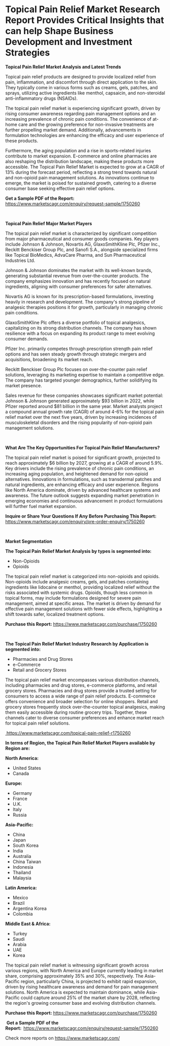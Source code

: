 <p><h1>Topical Pain Relief Market Research Report Provides Critical Insights that can help Shape Business Development and Investment Strategies</h1></p><p><strong>Topical Pain Relief Market Analysis and Latest Trends</strong></p>
<p><p>Topical pain relief products are designed to provide localized relief from pain, inflammation, and discomfort through direct application to the skin. They typically come in various forms such as creams, gels, patches, and sprays, utilizing active ingredients like menthol, capsaicin, and non-steroidal anti-inflammatory drugs (NSAIDs). </p><p>The topical pain relief market is experiencing significant growth, driven by rising consumer awareness regarding pain management options and an increasing prevalence of chronic pain conditions. The convenience of at-home care and the growing preference for non-invasive treatments are further propelling market demand. Additionally, advancements in formulation technologies are enhancing the efficacy and user experience of these products.</p><p>Furthermore, the aging population and a rise in sports-related injuries contribute to market expansion. E-commerce and online pharmacies are also reshaping the distribution landscape, making these products more accessible. The Topical Pain Relief Market is expected to grow at a CAGR of 13% during the forecast period, reflecting a strong trend towards natural and non-opioid pain management solutions. As innovations continue to emerge, the market is poised for sustained growth, catering to a diverse consumer base seeking effective pain relief options.</p></p>
<p><strong>Get a Sample PDF of the Report:&nbsp;</strong> <a href="https://www.marketscagr.com/enquiry/request-sample/1750260?utm_campaign=2322&utm_medium=2&utm_source=Github&utm_content=ia&utm_term=03032025&utm_id=topical-pain-relief">https://www.marketscagr.com/enquiry/request-sample/1750260</a></p>
<p>&nbsp;</p>
<p><strong>Topical Pain Relief Major Market Players</strong></p>
<p><p>The topical pain relief market is characterized by significant competition from major pharmaceutical and consumer goods companies. Key players include Johnson & Johnson, Novartis AG, GlaxoSmithKline Plc, Pfizer Inc., Reckitt Benckiser Group Plc, and Sanofi S.A., alongside specialized firms like Topical BioMedics, AdvaCare Pharma, and Sun Pharmaceutical Industries Ltd.</p><p>Johnson & Johnson dominates the market with its well-known brands, generating substantial revenue from over-the-counter products. The company emphasizes innovation and has recently focused on natural ingredients, aligning with consumer preferences for safer alternatives.</p><p>Novartis AG is known for its prescription-based formulations, investing heavily in research and development. The company's strong pipeline of analgesic therapies positions it for growth, particularly in managing chronic pain conditions.</p><p>GlaxoSmithKline Plc offers a diverse portfolio of topical analgesics, capitalizing on its strong distribution channels. The company has shown resilience with a focus on expanding its product range to meet evolving consumer demands.</p><p>Pfizer Inc. primarily competes through prescription strength pain relief options and has seen steady growth through strategic mergers and acquisitions, broadening its market reach.</p><p>Reckitt Benckiser Group Plc focuses on over-the-counter pain relief solutions, leveraging its marketing expertise to maintain a competitive edge. The company has targeted younger demographics, further solidifying its market presence.</p><p>Sales revenue for these companies showcases significant market potential: Johnson & Johnson generated approximately $93 billion in 2022, while Pfizer reported around $81 billion in the same year. Market analysts project a compound annual growth rate (CAGR) of around 4-6% for the topical pain relief market over the next five years, driven by increasing incidences of musculoskeletal disorders and the rising popularity of non-opioid pain management solutions.</p></p>
<p>&nbsp;</p>
<p><strong>What Are The Key Opportunities For Topical Pain Relief Manufacturers?</strong></p>
<p><p>The topical pain relief market is poised for significant growth, projected to reach approximately $6 billion by 2027, growing at a CAGR of around 5.9%. Key drivers include the rising prevalence of chronic pain conditions, an increasing aging population, and heightened demand for non-opioid alternatives. Innovations in formulations, such as transdermal patches and natural ingredients, are enhancing efficacy and user experience. Regions like North America dominate, driven by advanced healthcare systems and awareness. The future outlook suggests expanding market penetration in emerging economies and continuous advancement in product formulations will further fuel market expansion.</p></p>
<p><strong>Inquire or Share Your Questions If Any Before Purchasing This Report:</strong> <a href="https://www.marketscagr.com/enquiry/pre-order-enquiry/1750260?utm_campaign=2322&utm_medium=2&utm_source=Github&utm_content=ia&utm_term=03032025&utm_id=topical-pain-relief">https://www.marketscagr.com/enquiry/pre-order-enquiry/1750260</a></p>
<p>&nbsp;</p>
<p><strong>Market Segmentation</strong></p>
<p><strong>The Topical Pain Relief Market Analysis by types is segmented into:</strong></p>
<p><ul><li>Non-Opioids</li><li>Opioids</li></ul></p>
<p><p>The topical pain relief market is categorized into non-opioids and opioids. Non-opioids include analgesic creams, gels, and patches containing ingredients like lidocaine or menthol, providing localized relief without the risks associated with systemic drugs. Opioids, though less common in topical forms, may include formulations designed for severe pain management, aimed at specific areas. The market is driven by demand for effective pain management solutions with fewer side effects, highlighting a shift towards safer, localized treatment options.</p></p>
<p><strong>Purchase this Report:&nbsp;</strong><a href="https://www.marketscagr.com/purchase/1750260?utm_campaign=2322&utm_medium=2&utm_source=Github&utm_content=ia&utm_term=03032025&utm_id=topical-pain-relief">https://www.marketscagr.com/purchase/1750260</a></p>
<p>&nbsp;</p>
<p><strong>The Topical Pain Relief Market Industry Research by Application is segmented into:</strong></p>
<p><ul><li>Pharmacies and Drug Stores</li><li>e-Commerce</li><li>Retail and Grocery Stores</li></ul></p>
<p><p>The topical pain relief market encompasses various distribution channels, including pharmacies and drug stores, e-commerce platforms, and retail grocery stores. Pharmacies and drug stores provide a trusted setting for consumers to access a wide range of pain relief products. E-commerce offers convenience and broader selection for online shoppers. Retail and grocery stores frequently stock over-the-counter topical analgesics, making them easily accessible during routine grocery trips. Together, these channels cater to diverse consumer preferences and enhance market reach for topical pain relief solutions.</p></p>
<p><a href="https://www.marketscagr.com/topical-pain-relief-r1750260?utm_campaign=2322&utm_medium=2&utm_source=Github&utm_content=ia&utm_term=03032025&utm_id=topical-pain-relief">&nbsp;https://www.marketscagr.com/topical-pain-relief-r1750260</a></p>
<p><strong>In terms of Region, the Topical Pain Relief Market Players available by Region are:</strong></p>
<p>
    <p> <strong> North America: </strong>
        <ul>
            <li>United States</li>
            <li>Canada</li>
        </ul>
        </p> 
    <p> <strong> Europe: </strong>
        <ul>
            <li>Germany</li>
            <li>France</li>
            <li>U.K.</li>
            <li>Italy</li>
            <li>Russia</li>
        </ul>
        </p> 
    <p> <strong> Asia-Pacific: </strong>
        <ul>
            <li>China</li>
            <li>Japan</li>
            <li>South Korea</li>
            <li>India</li>
            <li>Australia</li>
            <li>China Taiwan</li>
            <li>Indonesia</li>
            <li>Thailand</li>
            <li>Malaysia</li>
        </ul>
        </p> 
    <p> <strong> Latin America: </strong>
        <ul>
            <li>Mexico</li>
            <li>Brazil</li>
            <li>Argentina Korea</li>
            <li>Colombia</li>
        </ul>
        </p> 
    <p> <strong> Middle East & Africa: </strong>
        <ul>
            <li>Turkey</li>
            <li>Saudi</li>
            <li>Arabia</li>
            <li>UAE</li>
            <li>Korea</li>
        </ul>
    </p>
    </p>
<p><p>The topical pain relief market is witnessing significant growth across various regions, with North America and Europe currently leading in market share, comprising approximately 35% and 30%, respectively. The Asia-Pacific region, particularly China, is projected to exhibit rapid expansion, driven by rising healthcare awareness and demand for pain management solutions. North America is expected to maintain dominance, while Asia-Pacific could capture around 25% of the market share by 2028, reflecting the region's growing consumer base and evolving distribution channels.</p></p>
<p><strong>Purchase this Report: </strong><a href="https://www.marketscagr.com/purchase/1750260?utm_campaign=2322&utm_medium=2&utm_source=Github&utm_content=ia&utm_term=03032025&utm_id=topical-pain-relief">https://www.marketscagr.com/purchase/1750260</a></p>
<p>&nbsp;<strong>Get a Sample PDF of the Report:&nbsp;&nbsp;</strong><a href="https://www.marketscagr.com/enquiry/request-sample/1750260?utm_campaign=2322&utm_medium=2&utm_source=Github&utm_content=ia&utm_term=03032025&utm_id=topical-pain-relief">https://www.marketscagr.com/enquiry/request-sample/1750260</a></p>
<p><strong></strong></p>
<p>Check more reports on <a href="https://www.marketscagr.com/?utm_campaign=2322&utm_medium=2&utm_source=Github&utm_content=ia&utm_term=03032025&utm_id=topical-pain-relief">https://www.marketscagr.com/</a></p>